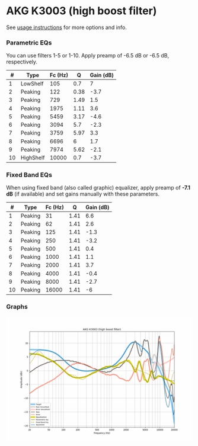 # AKG K3003 (high boost filter)
See [usage instructions](https://github.com/jaakkopasanen/AutoEq#usage) for more options and info.

### Parametric EQs
You can use filters 1-5 or 1-10. Apply preamp of -6.5 dB or -6.5 dB, respectively.

|   # | Type      |   Fc (Hz) |    Q |   Gain (dB) |
|-----|-----------|-----------|------|-------------|
|   1 | LowShelf  |       105 | 0.7  |         7   |
|   2 | Peaking   |       122 | 0.38 |        -3.7 |
|   3 | Peaking   |       729 | 1.49 |         1.5 |
|   4 | Peaking   |      1975 | 1.11 |         3.6 |
|   5 | Peaking   |      5459 | 3.17 |        -4.6 |
|   6 | Peaking   |      3094 | 5.7  |        -2.3 |
|   7 | Peaking   |      3759 | 5.97 |         3.3 |
|   8 | Peaking   |      6696 | 6    |         1.7 |
|   9 | Peaking   |      7974 | 5.62 |        -2.1 |
|  10 | HighShelf |     10000 | 0.7  |        -3.7 |

### Fixed Band EQs
When using fixed band (also called graphic) equalizer, apply preamp of **-7.1 dB** (if available) and set gains manually with these parameters.

|   # | Type    |   Fc (Hz) |    Q |   Gain (dB) |
|-----|---------|-----------|------|-------------|
|   1 | Peaking |        31 | 1.41 |         6.6 |
|   2 | Peaking |        62 | 1.41 |         2.6 |
|   3 | Peaking |       125 | 1.41 |        -1.3 |
|   4 | Peaking |       250 | 1.41 |        -3.2 |
|   5 | Peaking |       500 | 1.41 |         0.4 |
|   6 | Peaking |      1000 | 1.41 |         1.1 |
|   7 | Peaking |      2000 | 1.41 |         3.7 |
|   8 | Peaking |      4000 | 1.41 |        -0.4 |
|   9 | Peaking |      8000 | 1.41 |        -2.7 |
|  10 | Peaking |     16000 | 1.41 |        -6   |

### Graphs
![](./AKG%20K3003%20(high%20boost%20filter).png)
